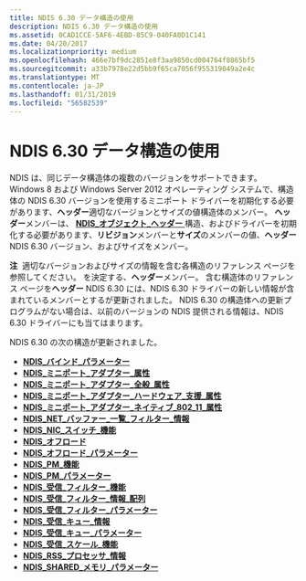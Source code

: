 ```yaml
---
title: NDIS 6.30 データ構造の使用
description: NDIS 6.30 データ構造の使用
ms.assetid: 0CAD1CCE-5AF6-4EBD-85C9-040FA0D1C141
ms.date: 04/20/2017
ms.localizationpriority: medium
ms.openlocfilehash: 466e7bf9dc2851e8f3aa9850cd004764f8865bf5
ms.sourcegitcommit: a33b7978e22d5bb9f65ca7056f955319049a2e4c
ms.translationtype: MT
ms.contentlocale: ja-JP
ms.lasthandoff: 01/31/2019
ms.locfileid: "56582539"
---
```

# <a name="using-ndis-630-data-structures"></a>NDIS 6.30 データ構造の使用


NDIS は、同じデータ構造体の複数のバージョンをサポートできます。 Windows 8 および Windows Server 2012 オペレーティング システムで、構造体の NDIS 6.30 バージョンを使用するミニポート ドライバーを初期化する必要があります、**ヘッダー**適切なバージョンとサイズの値構造体のメンバー。 **ヘッダー**メンバーは、 [ **NDIS\_オブジェクト\_ヘッダー** ](https://msdn.microsoft.com/library/windows/hardware/ff566588)構造、およびドライバーを初期化する必要があります、**リビジョン**メンバーと**サイズ**のメンバーの値、**ヘッダー** NDIS 6.30 バージョン、およびサイズをメンバー。

**注**  適切なバージョンおよびサイズの情報を含む各構造のリファレンス ページを参照してください。 を決定する、**ヘッダー**メンバー。 含む構造体のリファレンス ページを**ヘッダー** NDIS 6.30 には、NDIS 6.30 ドライバーの新しい情報が含まれているメンバーとするが更新されました。 NDIS 6.30 の構造体への更新プログラムがない場合は、以前のバージョンの NDIS 提供される情報は、NDIS 6.30 ドライバーにも当てはまります。

 

NDIS 6.30 の次の構造が更新されました。

- [**NDIS\_バインド\_パラメーター**](https://msdn.microsoft.com/library/windows/hardware/ff564832)
- [**NDIS\_ミニポート\_アダプター\_属性**](https://msdn.microsoft.com/library/windows/hardware/ff565920)
- [**NDIS\_ミニポート\_アダプター\_全般\_属性**](https://msdn.microsoft.com/library/windows/hardware/ff565923)
- [**NDIS\_ミニポート\_アダプター\_ハードウェア\_支援\_属性**](https://msdn.microsoft.com/library/windows/hardware/ff565924)
- [**NDIS\_ミニポート\_アダプター\_ネイティブ\_802\_11\_属性**](https://msdn.microsoft.com/library/windows/hardware/ff565926)
- [**NDIS\_NET\_バッファー\_一覧\_フィルター\_情報**](https://msdn.microsoft.com/library/windows/hardware/ff566567)
- [**NDIS\_NIC\_スイッチ\_機能**](https://msdn.microsoft.com/library/windows/hardware/ff566583)
- [**NDIS\_オフロード**](https://msdn.microsoft.com/library/windows/hardware/ff566705)
- [**NDIS\_オフロード\_パラメーター**](https://msdn.microsoft.com/library/windows/hardware/ff566706)
- [**NDIS\_PM\_機能**](https://msdn.microsoft.com/library/windows/hardware/ff566748)
- [**NDIS\_PM\_パラメーター**](https://msdn.microsoft.com/library/windows/hardware/ff566759)
- [**NDIS\_受信\_フィルター\_機能**](https://msdn.microsoft.com/library/windows/hardware/ff566864)
- [**NDIS\_受信\_フィルター\_情報\_配列**](https://msdn.microsoft.com/library/windows/hardware/ff567179)
- [**NDIS\_受信\_フィルター\_パラメーター**](https://msdn.microsoft.com/library/windows/hardware/ff567181)
- [**NDIS\_受信\_キュー\_情報**](https://msdn.microsoft.com/library/windows/hardware/ff567204)
- [**NDIS\_受信\_キュー\_パラメーター**](https://msdn.microsoft.com/library/windows/hardware/ff567211)
- [**NDIS\_受信\_スケール\_機能**](https://msdn.microsoft.com/library/windows/hardware/ff567220)
- [**NDIS\_RSS\_プロセッサ\_情報**](https://msdn.microsoft.com/library/windows/hardware/ff567274)
- [**NDIS\_SHARED\_メモリ\_パラメーター**](https://msdn.microsoft.com/library/windows/hardware/ff567303)
 

 





